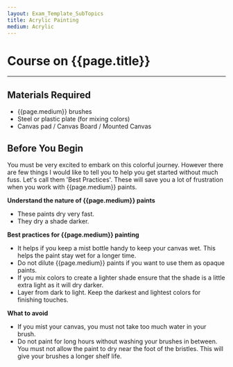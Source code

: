 ```yaml
---
layout: Exam_Template_SubTopics
title: Acrylic Painting
medium: Acrylic
---
```


# Course on {{page.title}}

***
## Materials Required
* {{page.medium}} brushes
* Steel or plastic plate (for mixing colors)
* Canvas pad / Canvas Board / Mounted Canvas

## Before You Begin

You must be very excited to embark on this colorful journey. However there are few things I would like to tell you to help you  get started without much fuss. Let's call them 'Best Practices'. These will save you a lot of frustration when you work with {{page.medium}} paints. 

**Understand the nature of {{page.medium}} paints**
* These paints dry very fast.
* They dry a shade darker.

**Best practices for {{page.medium}} painting**
* It helps if you keep a mist bottle handy to keep your canvas wet. This helps the paint stay wet for a longer time.
* Do not dilute {{page.medium}} paints if you want to use them as opaque paints.
* If you mix colors to create a lighter shade ensure that the shade is a little extra light as it will dry darker.
* Layer from dark to light. Keep the darkest and lightest colors for finishing touches.

**What to avoid**
* If you mist your canvas, you must not take too much water in your brush.
* Do not paint for long hours without washing your brushes in between. You must not allow the paint to dry near the foot of the bristles. This will give your brushes a longer shelf life.

